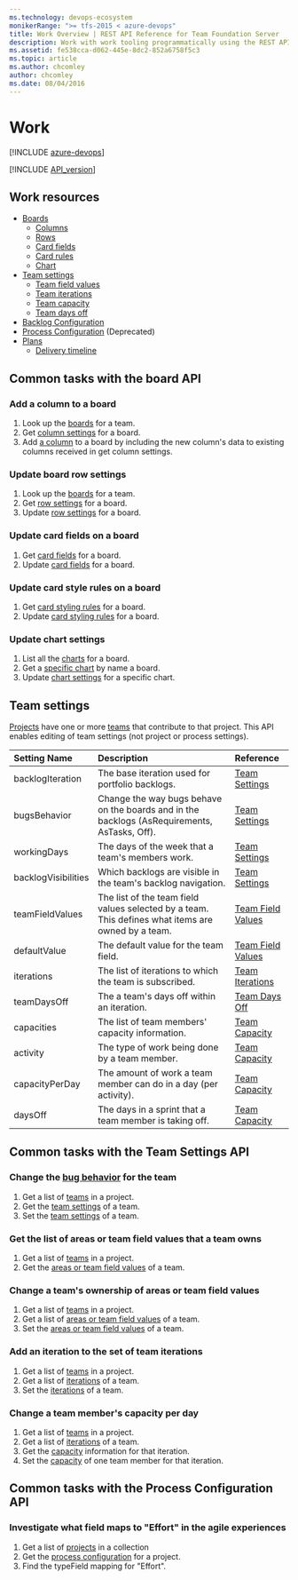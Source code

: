 ```yaml
---
ms.technology: devops-ecosystem
monikerRange: ">= tfs-2015 < azure-devops"
title: Work Overview | REST API Reference for Team Foundation Server
description: Work with work tooling programmatically using the REST APIs for Team Foundation Server.
ms.assetid: fe538cca-d062-445e-8dc2-852a6758f5c3
ms.topic: article
ms.author: chcomley
author: chcomley
ms.date: 08/04/2016
---
```


# Work

[!INCLUDE [azure-devops](../_data/azure-devops-message.md)]

[!INCLUDE [API_version](../_data/version2-preview1.md)]

## Work resources

- [Boards](./boards.md)
  - [Columns](./columns.md)
  - [Rows](./rows.md)
  - [Card fields](./card-fields.md)
  - [Card rules](./card-rules.md)
  - [Chart](./charts.md)
- [Team settings](./team-settings.md)
  - [Team field values](./team-field-values.md)
  - [Team iterations](./iterations.md)
  - [Team capacity](./capacity.md)
  - [Team days off](./team-days-off.md)
- [Backlog Configuration](./backlog-configuration.md)
- [Process Configuration](./process-configuration.md) (Deprecated)
- [Plans](./plans.md)
  - [Delivery timeline](./delivery-timeline.md)

## Common tasks with the board API

### Add a column to a board

1. Look up the [boards](./boards.md#getalistofboards) for a team.
2. Get [column settings](./columns.md#getcolumnsonaboard) for a board.
3. Add [a column](./columns.md#updatecolumnsonaboard) to a board by including the new column's data to existing columns received in get column settings.

### Update board row settings

1. Look up the [boards](./boards.md#getalistofboards) for a team.
2. Get [row settings](./rows.md#getrowsonaboard) for a board.
3. Update [row settings](./rows.md#updaterowsonaboard) for a board.

### Update card fields on a board

1. Get [card fields](./card-fields.md#getcardfieldsforaboard) for a board.
2. Update [card fields](./card-fields.md#updatecardfieldsonaboard) for a board.

### Update card style rules on a board

1. Get [card styling rules](./card-rules.md#getcardstylingrulesforaboard) for a board.
2. Update [card styling rules](./card-rules.md#updatecardstylingrulesonaboard) for a board.

### Update chart settings

1. List all the [charts](./charts.md#getchartsonaboard) for a board.
2. Get a [specific chart](./charts.md#getachartbyname) by name a board.
3. Update [chart settings](./charts.md#updateacumulativeflowchart) for a specific chart.

## Team settings

[Projects](../tfs/projects.md) have one or more [teams](../tfs/teams.md) that contribute to that project. This API enables editing of team settings (not project or process settings).

| Setting Name        | Description                                                                                        | Reference                                             |
| :------------------ | :------------------------------------------------------------------------------------------------- | :---------------------------------------------------- |
| backlogIteration    | The base iteration used for portfolio backlogs.                                                    | [Team Settings](./team-settings.md)                   |
| bugsBehavior        | Change the way bugs behave on the boards and in the backlogs (AsRequirements, AsTasks, Off).       | [Team Settings](./team-settings.md)                   |
| workingDays         | The days of the week that a team's members work.                                                   | [Team Settings](./team-settings.md)                   |
| backlogVisibilities | Which backlogs are visible in the team's backlog navigation.                                       | [Team Settings](./team-settings.md)                   |
| teamFieldValues     | The list of the team field values selected by a team. This defines what items are owned by a team. | [Team Field Values](./team-field-values.md)           |
| defaultValue        | The default value for the team field.                                                              | [Team Field Values](./team-field-values.md)           |
| iterations          | The list of iterations to which the team is subscribed.                                            | [Team Iterations](./iterations.md)                    |
| teamDaysOff         | The a team's days off within an iteration.                                                         | [Team Days Off](./team-days-off.md)                   |
| capacities          | The list of team members' capacity information.                                                    | [Team Capacity](./capacity.md#GetTeamMembersCapacity) |
| activity            | The type of work being done by a team member.                                                      | [Team Capacity](./capacity.md#GetTeamMemberCapacity)  |
| capacityPerDay      | The amount of work a team member can do in a day (per activity).                                   | [Team Capacity](./capacity.md#GetTeamMemberCapacity)  |
| daysOff             | The days in a sprint that a team member is taking off.                                             | [Team Capacity](./capacity.md#GetTeamMemberCapacity)  |

## Common tasks with the Team Settings API

### Change the [bug behavior](./team-settings.md#SetTeamSettings) for the team

1. Get a list of [teams](../tfs/projects.md) in a project.
2. Get the [team settings](./team-settings.md#GetTeamSettings) of a team.
3. Set the [team settings](./team-settings.md#SetTeamSettings) of a team.

### Get the list of areas or team field values that a team owns

1. Get a list of [teams](../tfs/projects.md) in a project.
2. Get the [areas or team field values](./team-field-values.md#GetTeamFieldValues) of a team.

### Change a team's ownership of areas or team field values

1. Get a list of [teams](../tfs/projects.md) in a project.
2. Get a list of [areas or team field values](./team-field-values.md) of a team.
3. Set the [areas or team field values](./team-field-values.md#UpdateTeamFieldValues) of a team.

### Add an iteration to the set of team iterations

1. Get a list of [teams](../tfs/projects.md) in a project.
2. Get a list of [iterations](./iterations.md) of a team.
3. Set the [iterations](./iterations.md#AddTeamIteration) of a team.

### Change a team member's capacity per day

1. Get a list of [teams](../tfs/projects.md) in a project.
2. Get a list of [iterations](./iterations.md) of a team.
3. Get the [capacity](./capacity.md#GetTeamMembersCapacity) information for that iteration.
4. Set the [capacity](./capacity.md#UpdateTeamMemberCapacity) of one team member for that iteration.

## Common tasks with the Process Configuration API

### Investigate what field maps to "Effort" in the agile experiences

1. Get a list of [projects](../tfs/projects.md) in a collection
2. Get the [process configuration](./process-configuration.md) for a project.
3. Find the typeField mapping for "Effort".
